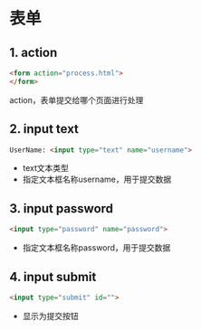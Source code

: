 # 表单

## 1. action
```html
<form action="process.html">
</form>
```
action，表单提交给哪个页面进行处理

## 2. input text
```html
UserName: <input type="text" name="username">
```
- text文本类型
- 指定文本框名称username，用于提交数据

## 3. input password
```html
<input type="password" name="password">
```
- 指定文本框名称password，用于提交数据
## 4. input submit
```html
<input type="submit" id="">
```
- 显示为提交按钮








